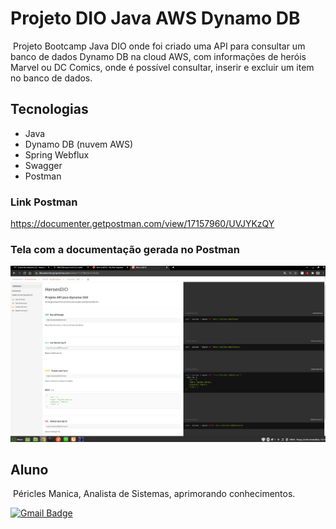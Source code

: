 # Projeto DIO Java AWS Dynamo DB

​	Projeto Bootcamp Java DIO onde foi criado uma API para consultar um banco de dados Dynamo DB na cloud AWS, com informações de heróis Marvel ou DC Comics, onde é possível consultar, inserir e excluir um item no banco de dados.



## Tecnologias



 - Java 
 - Dynamo DB (nuvem AWS)
 - Spring Webflux
 - Swagger
 - Postman





### Link Postman

https://documenter.getpostman.com/view/17157960/UVJYKzQY



### Tela com a documentação gerada no Postman

![img](https://github.com/PericlesManica/Projeto-DIO-Java-Dynamodb/blob/master/TelaPostman.png)





## Aluno

​	Péricles Manica, Analista de Sistemas, aprimorando conhecimentos.

 [![Gmail Badge](https://img.shields.io/badge/-manicap@gmail.com-c14438?style=flat-square&logo=Gmail&logoColor=white&link=mailto:manicap@gmail.com)](mailto:manicap@gmail.com)

